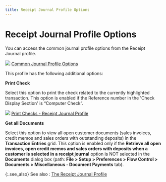 ```yaml
---
title: Receipt Journal Profile Options
---
```


# Receipt Journal Profile Options


You can access the common journal profile options from the Receipt Journal  profile.


![]({{site.acc_baseurl}}/img/lens.gif) [Common Journal  Profile Options]({{site.acc_baseurl}}/purchasing/purchasing-through-documents/system-purchase-journals/common_journal_profile_options.html)


This profile has the following additional options:


**Print Check**


Select this option to print the check related to the currently highlighted  transaction. This option is enabled if the Reference number in the 'Check  Display Section'  is “Computer Check”.


![]({{site.acc_baseurl}}/img/lens.gif) [Print  Checks - Receipt Journal Profile]({{site.acc_baseurl}}/customer-receipts-and-refunds/receipt-jrnl-proc/printing-checks/printing_checks_receipt_journal_profile.html)


**Get all Documents**


Select this option to view all open customer documents (sales invoices,  credit memos and sales orders with outstanding deposits) in the **Transaction Entries** grid. This option  is enabled only if the **Retrieve all open 
 invoices, open credit memos and sales orders with deposits when a customer 
 is selected in a receipt journal** option is NOT selected in the  **Documents** dialog box (path: **File &gt; Setup &gt; Preferences &gt; Flow 
 Control &gt; Documents &gt; Miscellaneous - Document Payments** tab).


{:.see_also}
See also
: [The Receipt  Journal Profile]({{site.acc_baseurl}}/customer-receipts-and-refunds/creating-a-manual-receipt-journal/the_receipt_journal_profile.html)
